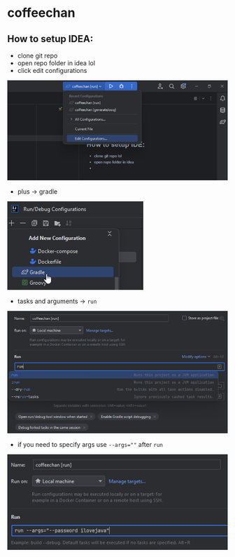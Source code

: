 # coffeechan

## How to setup IDEA:
* clone git repo
* open repo folder in idea lol
* click edit configurations

![img.png](readme%2Fimg.png)
* plus -> gradle

![img_1.png](readme%2Fimg_1.png)
* tasks and arguments -> `run`

![img_2.png](readme%2Fimg_2.png)
* if you need to specify args use `--args=""` after `run`

![img_3.png](readme%2Fimg_3.png)